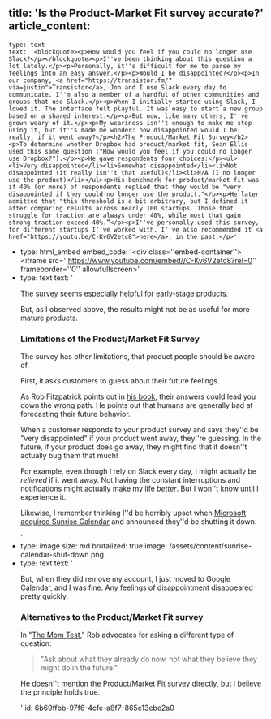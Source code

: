 title: 'Is the Product-Market Fit survey accurate?'
article_content:
  -
    type: text
    text: '<blockquote><p>How would you feel if you could no longer use Slack?</p></blockquote><p>I''ve been thinking about this question a lot lately.</p><p>Personally, it''s difficult for me to parse my feelings into an easy answer.</p><p>Would I be disappointed?</p><p>In our company, <a href="https://transistor.fm/?via=justin">Transistor</a>, Jon and I use Slack every day to communicate. I''m also a member of a handful of other communities and groups that use Slack.</p><p>When I initially started using Slack, I loved it. The interface felt playful. It was easy to start a new group based on a shared interest.</p><p>But now, like many others, I''ve grown weary of it.</p><p>My weariness isn''t enough to make me stop using it, but it''s made me wonder: how disappointed would I be, really, if it went away?</p><h2>The Product/Market Fit Survey</h2><p>To determine whether Dropbox had product/market fit, Sean Ellis used this same question ("How would you feel if you could no longer use Dropbox?").</p><p>He gave respondents four choices:</p><ul><li>Very disappointed</li><li>Somewhat disappointed</li><li>Not disappointed (it really isn''t that useful)</li><li>N/A (I no longer use the product)</li></ul><p>His benchmark for product/market fit was if 40% (or more) of respondents replied that they would be "very disappointed if they could no longer use the product."</p><p>He later admitted that "this threshold is a bit arbitrary, but I defined it after comparing results across nearly 100 startups. Those that struggle for traction are always under 40%, while most that gain strong traction exceed 40%.”</p><p>I''ve personally used this survey, for different startups I''ve worked with. I''ve also recommended it <a href="https://youtu.be/C-Kv6V2etc8">here</a>, in the past:</p>'
  -
    type: html_embed
    embed_code: '<style>.embed-container { position: relative; padding-bottom: 56.25%; height: 0; overflow: hidden; max-width: 100%; -webkit-filter: grayscale(100%); filter: grayscale(100%); } .embed-container iframe, .embed-container object, .embed-container embed { position: absolute; top: 0; left: 0; width: 100%; height: 100%; }</style><div class=''embed-container''><iframe src=''https://www.youtube.com/embed//C-Kv6V2etc8?rel=0'' frameborder=''0'' allowfullscreen></iframe></div>'
  -
    type: text
    text: '<p>The survey seems especially helpful for early-stage products.</p><p>But, as I observed above, the results might not be as useful for more mature products.</p><h3>Limitations of the Product/Market Fit Survey</h3><p>The survey has other limitations, that product people should be aware of.</p><p>First, it asks customers to guess about their future feelings.</p><p>As Rob Fitzpatrick points out in <a href="http://momtestbook.com/">his book</a>, their answers could lead you down the wrong path. He points out that humans are generally bad at forecasting their future behavior.</p><p>When a customer responds to your product survey and says they''d be "very disappointed" if your product went away, they''re guessing. In the future, if your product does go away, they might find that it doesn''t actually bug them that much!</p><p>For example, even though I rely on Slack every day, I might actually be <i>relieved</i>&nbsp;if it went away. Not having the constant interruptions and notifications might actually make my life <i>better</i>. But I won''t know until I experience it.</p><p>Likewise, I remember thinking I''d be horribly upset when <a href="https://blog.sunrise.am/">Microsoft acquired Sunrise Calendar</a> and announced they''d be shutting it down.</p>'
  -
    type: image
    size: md
    brutalized: true
    image: /assets/content/sunrise-calendar-shut-down.png
  -
    type: text
    text: '<p>But, when they did remove my account, I just moved to Google Calendar, and I was fine. Any feelings of disappointment disappeared pretty quickly.</p><h3>Alternatives to the Product/Market Fit survey</h3><p>In "<a href="http://momtestbook.com/">The Mom Test</a>," Rob advocates for asking a different type of question:</p><blockquote><p>"Ask about what they already do now, not what they believe they might do in the future."</p></blockquote><p>He doesn''t mention the Product/Market Fit survey directly, but I believe the principle holds true.</p>'
id: 6b69ffbb-97f6-4cfe-a8f7-865e13ebe2a0
